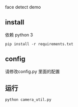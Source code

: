 face detect demo

## install
依赖 python 3
```
pip install -r requirements.txt
```

## config
请修改config.py 里面的配置

## 运行
```
python camera_util.py
```